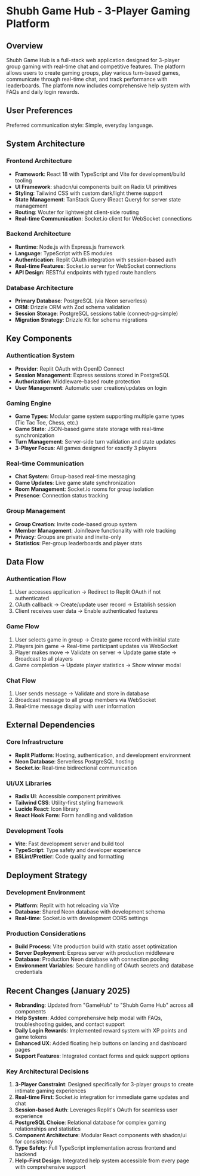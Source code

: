 # Shubh Game Hub - 3-Player Gaming Platform

## Overview

Shubh Game Hub is a full-stack web application designed for 3-player group gaming with real-time chat and competitive features. The platform allows users to create gaming groups, play various turn-based games, communicate through real-time chat, and track performance with leaderboards. The platform now includes comprehensive help system with FAQs and daily login rewards.

## User Preferences

Preferred communication style: Simple, everyday language.

## System Architecture

### Frontend Architecture
- **Framework**: React 18 with TypeScript and Vite for development/build tooling
- **UI Framework**: shadcn/ui components built on Radix UI primitives
- **Styling**: Tailwind CSS with custom dark/light theme support
- **State Management**: TanStack Query (React Query) for server state management
- **Routing**: Wouter for lightweight client-side routing
- **Real-time Communication**: Socket.io client for WebSocket connections

### Backend Architecture
- **Runtime**: Node.js with Express.js framework
- **Language**: TypeScript with ES modules
- **Authentication**: Replit OAuth integration with session-based auth
- **Real-time Features**: Socket.io server for WebSocket connections
- **API Design**: RESTful endpoints with typed route handlers

### Database Architecture
- **Primary Database**: PostgreSQL (via Neon serverless)
- **ORM**: Drizzle ORM with Zod schema validation
- **Session Storage**: PostgreSQL sessions table (connect-pg-simple)
- **Migration Strategy**: Drizzle Kit for schema migrations

## Key Components

### Authentication System
- **Provider**: Replit OAuth with OpenID Connect
- **Session Management**: Express sessions stored in PostgreSQL
- **Authorization**: Middleware-based route protection
- **User Management**: Automatic user creation/updates on login

### Gaming Engine
- **Game Types**: Modular game system supporting multiple game types (Tic Tac Toe, Chess, etc.)
- **Game State**: JSON-based game state storage with real-time synchronization
- **Turn Management**: Server-side turn validation and state updates
- **3-Player Focus**: All games designed for exactly 3 players

### Real-time Communication
- **Chat System**: Group-based real-time messaging
- **Game Updates**: Live game state synchronization
- **Room Management**: Socket.io rooms for group isolation
- **Presence**: Connection status tracking

### Group Management
- **Group Creation**: Invite code-based group system
- **Member Management**: Join/leave functionality with role tracking
- **Privacy**: Groups are private and invite-only
- **Statistics**: Per-group leaderboards and player stats

## Data Flow

### Authentication Flow
1. User accesses application → Redirect to Replit OAuth if not authenticated
2. OAuth callback → Create/update user record → Establish session
3. Client receives user data → Enable authenticated features

### Game Flow
1. User selects game in group → Create game record with initial state
2. Players join game → Real-time participant updates via WebSocket
3. Player makes move → Validate on server → Update game state → Broadcast to all players
4. Game completion → Update player statistics → Show winner modal

### Chat Flow
1. User sends message → Validate and store in database
2. Broadcast message to all group members via WebSocket
3. Real-time message display with user information

## External Dependencies

### Core Infrastructure
- **Replit Platform**: Hosting, authentication, and development environment
- **Neon Database**: Serverless PostgreSQL hosting
- **Socket.io**: Real-time bidirectional communication

### UI/UX Libraries
- **Radix UI**: Accessible component primitives
- **Tailwind CSS**: Utility-first styling framework
- **Lucide React**: Icon library
- **React Hook Form**: Form handling and validation

### Development Tools
- **Vite**: Fast development server and build tool
- **TypeScript**: Type safety and developer experience
- **ESLint/Prettier**: Code quality and formatting

## Deployment Strategy

### Development Environment
- **Platform**: Replit with hot reloading via Vite
- **Database**: Shared Neon database with development schema
- **Real-time**: Socket.io with development CORS settings

### Production Considerations
- **Build Process**: Vite production build with static asset optimization
- **Server Deployment**: Express server with production middleware
- **Database**: Production Neon database with connection pooling
- **Environment Variables**: Secure handling of OAuth secrets and database credentials

## Recent Changes (January 2025)

- **Rebranding**: Updated from "GameHub" to "Shubh Game Hub" across all components
- **Help System**: Added comprehensive help modal with FAQs, troubleshooting guides, and contact support
- **Daily Login Rewards**: Implemented reward system with XP points and game tokens
- **Enhanced UX**: Added floating help buttons on landing and dashboard pages
- **Support Features**: Integrated contact forms and quick support options

### Key Architectural Decisions

1. **3-Player Constraint**: Designed specifically for 3-player groups to create intimate gaming experiences
2. **Real-time First**: Socket.io integration for immediate game updates and chat
3. **Session-based Auth**: Leverages Replit's OAuth for seamless user experience
4. **PostgreSQL Choice**: Relational database for complex gaming relationships and statistics
5. **Component Architecture**: Modular React components with shadcn/ui for consistency
6. **Type Safety**: Full TypeScript implementation across frontend and backend
7. **Help-First Design**: Integrated help system accessible from every page with comprehensive support